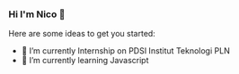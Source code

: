### Hi I'm Nico 👋



Here are some ideas to get you started:

- 🔭 I’m currently Internship on PDSI Institut Teknologi PLN
- 🌱 I’m currently learning Javascript

